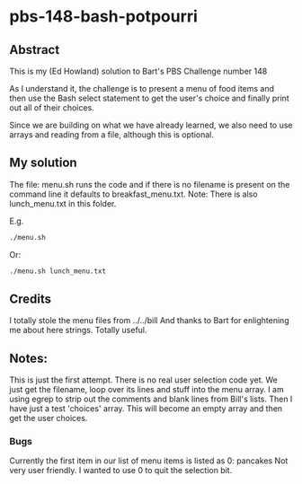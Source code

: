 # pbs-148-bash-potpourri


## Abstract

This is my (Ed Howland) solution to Bart's PBS Challenge number 148

As I understand it,  the challenge is to present a menu of food items
and then use the Bash select statement to get the user's choice and finally 
print out all of their choices.

Since we are building on what we have already learned, we also need to use arrays
and reading from a file, although this is optional.

## My solution

The file: menu.sh runs the code and if there is no filename is present on the
command line it defaults to breakfast_menu.txt. 
Note: There is also lunch_menu.txt in this folder.

E.g.

```bash
./menu.sh
```



Or:

```bash
./menu.sh lunch_menu.txt
```


## Credits

I totally stole the menu files from ../../bill
And thanks to  Bart for enlightening me about here strings. Totally useful.

## Notes:

This is just the first attempt. There is no real user selection code yet.
We just get the filename, loop over its lines and stuff into the menu array.
I am using egrep to strip out the comments and blank lines from Bill's lists.
Then I  have just a test 'choices'  array. This will become an empty array
and then get the user choices.

### Bugs

Currently the first item in our list of menu items is listed as 0: pancakes
Not very user friendly. I wanted to use 0 to quit the selection bit.
